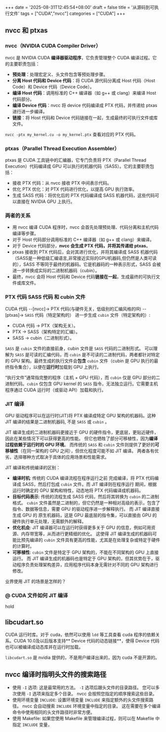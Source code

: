 +++
date = '2025-08-31T12:45:54+08:00'
draft = false
title = '从源码到可执行文件'
tags = ["CUDA","nvcc"]
categories = ["CUDA"]
+++


## nvcc 和 ptxas
### nvcc（NVIDIA CUDA Compiler Driver）

nvcc 是 NVIDIA CUDA **编译器驱动程序**，它负责管理整个 CUDA 编译过程。它的主要职责包括：

- **预处理**：处理宏定义、头文件包含等预处理步骤。
- **分离 Host 代码和 Device 代码**：将 CUDA 源代码分离成 Host 代码（Host Code）和 Device 代码（Device Code）。
- **编译 Host 代码**：调用标准的 C++ 编译器（如 g++ 或 clang）来编译 Host 代码部分。
- **编译 Device 代码**：nvcc 将 device 代码编译成 PTX 代码，并传递给 ptxas 进行进一步编译。
- **链接**：将 Host 代码和 Device 代码链接在一起，生成最终的可执行文件或库文件。

`nvcc -ptx my_kernel.cu -o my_kernel.ptx` 查看对应的 PTX 代码。

### ptxas（Parallel Thread Execution Assembler）

ptxas 是 CUDA 工具链中的汇编器，它专门负责将 PTX（Parallel Thread Execution）代码编译成 GPU 可以执行的机器代码（SASS）。它的主要职责包括：

- 接收 PTX 代码：从 nvcc 接收 PTX 中间表示代码。
- 优化 PTX 优化：对 PTX 代码进行优化，以提高 GPU 执行效率。
- 生成 SASS 代码：将优化后的 PTX 代码编译成 SASS 机器代码，这些代码可以直接在 NVIDIA GPU 上执行。

### 两者的关系

- 用 nvcc 编译 CUDA 程序时，nvcc 会首先处理预处理、代码分离和主机代码编译等步骤。
- 对于 Host 代码部分调用标准的 C++ 编译器（如 g++ 或 clang）来编译。
- 对于 Device 代码部分，**nvcc 会生成 PTX 代码，并将其传递给 ptxas**。
- ptxas 接收到 PTX 代码后，会对其进行优化，并将其编译成 SASS 机器代码（SASS是一种低级汇编语言,非常接近实际的GPU机器码,但仍然是人类可读的），SASS 不等同于最终的机器码。它是机器码的一种表示形式，SASS 会被进一步转换成实际的二进制机器码（cubin）。
- 最终，nvcc 会将 Host 代码和 Device 代码**链接在一起**，生成最终的可执行文件或库文件。


### PTX 代码 SASS 代码 和 cubin 文件

CUDA 代码 --[nvcc]-> PTX 代码(与硬件无关，低级别的汇编风格的IR) --[ptxas]-> `SASS` 代码（特定架构的） 进一步生成 `cubin` 文件（特定架构的）:

- CUDA 代码 -> PTX（架构无关）。
- PTX -> SASS（架构特定的汇编）。
- SASS -> cubin（二进制形式）。

`SASS` 是 `cubin` 文件的直接前身，cubin 文件是 `SASS` 代码的二进制形式。 可以理解为 `SASS` 是可读的汇编代码，而 `cubin` 是不可读的二进制代码，两者都针对特定的 GPU 架构。最终生成的执行文件会**包含** `cubin` 文件（cubin 是 GPU 执行的最终指令集合），以便在**运行时**加载到 GPU 上执行。

“执行文件”通常指完整的程序（主机 + GPU 代码），而 `cubin` 仅是 GPU 部分的二进制代码。`cubin` 仅包含 GPU kernel 的 `SASS` 指令，无法独立运行。它需要主机程序通过 CUDA 运行时（或驱动 API）加载和执行。


### JIT 编译

GPU 驱动程序可以在运行时(JIT)将 PTX 编译成特定 GPU 架构的机器码。这种 JIT 编译的结果是二进制机器码, 不是 `SASS` 或 `cubin` 。

JIT 编译生成的二进制机器码更接近于 GPU 的硬件指令，更底层，更贴近硬件，因此在某些情况下可以获得更高的性能。 但它也牺牲了部分可移植性，因为**编译过程依赖于运行时的 GPU 环境**。 而传统的 `SASS` 和 `cubin` 文件则提供了更好的**可移植性**（在同一架构的 GPU 之间），但优化程度可能不如 JIT 编译。 两者各有优劣，选择哪种方式取决于具体的应用场景和性能需求。

JIT 编译和传统编译的区别：

  - **编译时机**: 传统的 CUDA 编译流程在程序运行之前 完成编译，将 PTX 代码编译成 SASS，然后打包成 `cubin` 文件。而 JIT 编译则在程序运行 期间，根据运行时确定的 GPU 架构和特性，动态地将 PTX 代码编译成机器码。
  - **目标代码表示**: 传统的流程生成 SASS 代码，然后将其转换为 `cubin` 的二进制格式。 `cubin` 文件虽然是二进制的，但它仍然是一种相对高级的表示，包含了指令、数据等信息，需要 GPU 的驱动程序进一步解释执行。 而 JIT 编译直接生成 GPU 的 原生机器码，这是 GPU 最底层的指令集，可以直接由 GPU 的硬件执行单元处理，无需额外的解释。
  - **优化机会**: JIT 编译器可以在运行时获得更多关于 GPU 的信息，例如可用资源、内存带宽等，从而进行更精细的优化。 这使得 JIT 编译生成的机器码可能比预先编译的 `cubin` 文件具有更高的性能，尤其是在处理复杂或特定于硬件的计算时。
  - **可移植性**: `cubin` 文件是特定于 GPU 架构的，不能在不同架构的 GPU 上直接运行。 而 JIT 编译生成的机器码也是特定于 GPU 架构的，但其优势在于，驱动程序负责处理架构差异，应用程序代码本身无需针对不同的 GPU 架构进行修改。

业界使用 JIT 的场景是怎样的？

### @ CUDA 文件如何 JIT 编译

hold

## libcudart.so

CUDA 运行时库。对于 cuda，依然可以使用 `ldd` 等工具查看 cuda 程序的依赖关系。CUDA 10.0及以后版本支持** Device 代码的动态链接**，使得 Device 代码也可以被编译成动态库并在运行时加载。

`libcudart.so` 是 nvidia 提供的，不是用户编译出来的，因为 cuda 不是开源的。


## nvcc 编译时指明头文件的搜索路径

- 使用 `-I` 选项: 这是最常用的方法。 `-I` 选项后跟头文件的目录路径。 您可以多次使用 `-I` 选项来指定多个目录。 nvcc 会按照您指定的顺序搜索这些目录。
- 使用环境变量 `INCLUDE`: 设置环境变量 `INCLUDE` 来指定额外的头文件搜索路径。 nvcc 会自动搜索 `INCLUDE` 环境变量中指定的目录。 这在需要在多个编译命令中使用相同的头文件路径时非常方便。
- 使用 Makefile: 如果您使用 Makefile 来管理编译过程，则可以在 Makefile 中指定 `INCLUDE` 变量，
